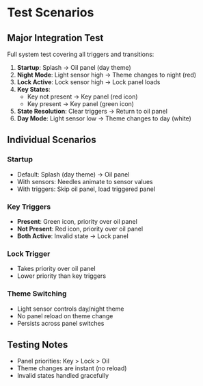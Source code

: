 # Test Scenarios

## Major Integration Test

Full system test covering all triggers and transitions:

1. **Startup**: Splash → Oil panel (day theme)
2. **Night Mode**: Light sensor high → Theme changes to night (red)
3. **Lock Active**: Lock sensor high → Lock panel loads
4. **Key States**: 
   - Key not present → Key panel (red icon)
   - Key present → Key panel (green icon)
5. **State Resolution**: Clear triggers → Return to oil panel
6. **Day Mode**: Light sensor low → Theme changes to day (white)

## Individual Scenarios

### Startup
- Default: Splash (day theme) → Oil panel
- With sensors: Needles animate to sensor values
- With triggers: Skip oil panel, load triggered panel

### Key Triggers
- **Present**: Green icon, priority over oil panel
- **Not Present**: Red icon, priority over oil panel
- **Both Active**: Invalid state → Lock panel

### Lock Trigger
- Takes priority over oil panel
- Lower priority than key triggers

### Theme Switching
- Light sensor controls day/night theme
- No panel reload on theme change
- Persists across panel switches

## Testing Notes
- Panel priorities: Key > Lock > Oil
- Theme changes are instant (no reload)
- Invalid states handled gracefully